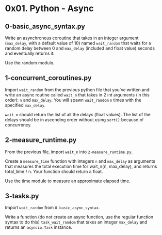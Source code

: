 # 0x01. Python - Async

## 0-basic_async_syntax.py

Write an asynchronous coroutine that takes in an integer argument
(`max_delay`, with a default value of 10) named `wait_random` that waits for
a random delay between 0 and `max_delay` (included and float value) seconds
and eventually returns it.

Use the random module.


## 1-concurrent_coroutines.py

Import `wait_random` from the previous python file that you’ve written and
write an async routine called `wait_n` that takes in 2 int arguments
(in this order): `n` and `max_delay`. You will spawn `wait_random` `n` times with
the specified `max_delay`.

`wait_n` should return the list of all the delays (float values). The list of
the delays should be in ascending order without using `sort()` because
of concurrency.

## 2-measure_runtime.py

From the previous file, import `wait_n` into `2-measure_runtime.py`.

Create a `measure_time` function with integers `n` and `max_delay` as arguments
that measures the total execution time for wait_n(n, max_delay), and returns
total_time / n. Your function should return a float.

Use the time module to measure an approximate elapsed time.

## 3-tasks.py

Import `wait_random` from `0-basic_async_syntax`.

Write a function (do not create an async function, use the regular function
syntax to do this) `task_wait_random` that takes an integer `max_delay`
and returns an `asyncio.Task` instance.
